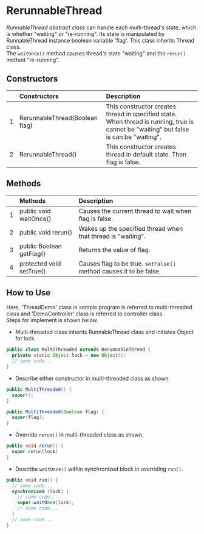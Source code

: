 # RerunnableThread
*RunnableThread abstract class* can handle each multi-thread's state, which is whether "waiting" or "re-running". Its state is manipulated by RunnableThread instance boolean variable 'flag'. This class inherits Thread class.  
The `waitOnce()` method causes thread's state "waiting" and the `rerun()` method "re-running".

## Constructors
|   | Constructors | Description |
|:-:| :--- | :--- |
| 1 | RerunnableThread(Boolean flag) | This constructor creates thread in specified state. When thread is running, true is cannot be "waiting" but false is can be "waiting". |
| 2 | RerunnableThread() | This constructor creates thread in default state. Then flag is false. |

## Methods
|   | Methods | Description |
|:-:| :--- | :--- |
| 1 | public void waitOnce() | Causes the current thread to wait when flag is false. |
| 2 | public void rerun() | Wakes up the specified thread when that thread is "waiting". |
| 3 | public Boolean getFlag() | Returns the value of flag. |
| 4 | protected void setTrue() | Causes flag to be true. `setFalse()` method causes it to be false. |

## How to Use
Here, 'ThreadDemo' class in sample program is referred to multi-threaded class and 'DemoController' class is referred to controller class.  
Steps for implement is shown below.  
- Multi-threaded class inherits RunnableThread class and initiates Object for lock.
```java
public class MultiThreaded extends RerunnableThread {
  private static Object lock = new Object();
  // some code...
}
```
- Describe either constructor in multi-threaded class as shown.
```java
public MultiThreaded() {
  super();
}
```
```java
public MultiThreaded(Boolean flag) {
  super(flag);
}
```
- Override `rerun()` in multi-threaded class as shown.
```java
public void rerun() {
  super.rerun(lock)
}
```
- Describe `waitOnce()` within synchronized block in overriding `run()`.
```java
public void run() {
  // some code...
  synchronized (lock) {
    // some code...
    super.waitOnce(lock);
    // some code...
  }
  // some code...
}
```
